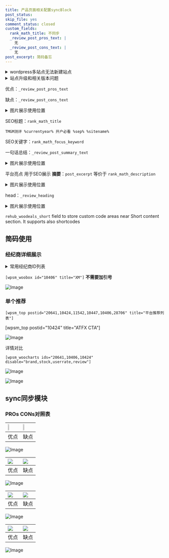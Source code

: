 ```yaml
---
title: 产品页面相关配置syncBlock
post_status: 
skip_file: yes
comment_status: closed
custom_fields:
  rank_math_title: 不同步
  _review_post_pros_text: |
    无
  _review_post_cons_text: |
    无
post_excerpt: 简码备忘
---
```

<details><summary>wordpress多站点无法新建站点</summary>

<li>和报错需要清理cookies一样的原因</li>
<li>wp-config.php里面<code>define( 'SUBDOMAIN_INSTALL', false );//子域名安装</code></li>
<li>新建子站点是用<code>define( 'SUBDOMAIN_INSTALL', true);//子域名安装</code> 完成以后，改成<code>false</code></li>
</details>

<details><summary>站点升级和相关版本问题</summary>

<p>wordpress：5.9.9
woocommerce：7.5.1
出现问题的地方：主题选项里面>><strong>Product layout >>compact style</strong></p>
<p>如何出现没有用过的字段 导致无法保存。先导出配置 然后进行修改，后面再次恢复即可。</p>
<p>出现部分字段无法显示时，需要返回默认布局后，对产品进行保存就好了。</p>
<p></p>
</details>

优点：`_review_post_pros_text`

缺点：`_review_post_cons_text`

<details><summary>图片展示使用位置</summary>

<img src="https://prod-files-secure.s3.us-west-2.amazonaws.com/39ed1227-6d7d-4570-be36-9ccd4a2c4241/f51d3d83-55d4-4bdf-9604-f37ec77ab556/Untitled.png?X-Amz-Algorithm=AWS4-HMAC-SHA256&X-Amz-Content-Sha256=UNSIGNED-PAYLOAD&X-Amz-Credential=ASIAZI2LB46652BTSPSY%2F20250131%2Fus-west-2%2Fs3%2Faws4_request&X-Amz-Date=20250131T225520Z&X-Amz-Expires=3600&X-Amz-Security-Token=IQoJb3JpZ2luX2VjEL7%2F%2F%2F%2F%2F%2F%2F%2F%2F%2FwEaCXVzLXdlc3QtMiJIMEYCIQD0c4L1QthBWcUlmdzGm6i2S1LBFBBQ%2BO8iTxjh7XyxvwIhAOB7pkMvEfcN9tJykYFdvMovrwZd8Z4G%2FaED%2B3d%2FmlIbKogECMf%2F%2F%2F%2F%2F%2F%2F%2F%2F%2FwEQABoMNjM3NDIzMTgzODA1IgwmvNmQCuxsK%2BLsnN0q3AOBTncQmKGb%2BVswvMMfYHeVuix2%2BOoetUhn8eMU7bGaiQapPlcioh5vA85%2FwzgjiV7RCbA0XqFpyrwM6k31xJnZFFG%2BG7shdl1a%2FltAIQVgJyjGzDjc91yfq5qopm9yF6HcXNjjBsGVmsKsI7fkKN7BpnY4liZetkoR8w9AaKM%2B4KBDK5jKhH%2BQZxzNRhDhG3CFHw58%2F4Cj%2FyyfTiuQQm0Sxr%2FPDkdKOitg7vg5eTVyqekfSPSORt9twW89GpD5l%2Bub%2BF%2FyX6DYHnHze3wXb1HICUGYvr6HXH8%2B%2B0mfdjbcVDVOzBh7M4vUvG9S6RaTCHQmQNw4QKU0XccHbuiLTRKdtSqVQUZQlyABIakRoj49rijqjNuU6ttAQUyy9nppSas2Ry5zbI4for6oGUT9R%2B88t%2Fluq%2F9aaWJhzzmHXSRn8%2FKPyXwaYM0aF%2F5dnEGxNQS6Jyp7al8t5tP7WNDMIHianWIDj7gYNsiNzB52erveygkDLVrIiV7yTklRAEglTEypmA%2BvIIKh7gmmKQJW8AyiDvcAGKmR6r%2F2uL3G3V7WEWPdzC16tq%2BxajGVlL6itOZ5azSZkgariWxhZ0%2FOFA5xNQA4nmTtQWczUxFTfoAQVtAyes%2F5lNjpdhzqNzDZlPW8BjqkAa8uO68%2BoQgQUvknis8Wl4qgcgLWUJdLRaLeC8elkqXMjI16ggqep7M9TztA98Nd6DtndRdIYlQIYjSDGZxakSy9jvZdNSUemfLROWFVSI2pW26EIFf2zfxAuJycGOOOrsmuZtWiCGGOsRWqG0Urnp4MlF3o0JBMFl%2BuDwUySF4rwydVTHlUuWGfb8w6se3tZc%2FyJhYKfD65yjUUaGpv38Eebe5Y&X-Amz-Signature=9b989bcb2bd0ff3580a015c1de388efc136a44282d58c8a69a0baf8faaf46c4f&X-Amz-SignedHeaders=host&x-id=GetObject" alt="Image">
</details>

SEO标题：`rank_math_title`

`TMGM测评 %currentyear% 开户必看 %sep% %sitename%`

SEO关键字：`rank_math_focus_keyword`

一句话总结：`_review_post_summary_text`

<details><summary>图片展示使用位置</summary>

<img src="https://prod-files-secure.s3.us-west-2.amazonaws.com/39ed1227-6d7d-4570-be36-9ccd4a2c4241/4b96a922-296c-4f4e-8630-d1c870cbce01/Untitled.png?X-Amz-Algorithm=AWS4-HMAC-SHA256&X-Amz-Content-Sha256=UNSIGNED-PAYLOAD&X-Amz-Credential=ASIAZI2LB466WRUL3BDE%2F20250131%2Fus-west-2%2Fs3%2Faws4_request&X-Amz-Date=20250131T225520Z&X-Amz-Expires=3600&X-Amz-Security-Token=IQoJb3JpZ2luX2VjEL7%2F%2F%2F%2F%2F%2F%2F%2F%2F%2FwEaCXVzLXdlc3QtMiJHMEUCIC5iw8nszZHgr3S0OwjKvnJ6l5ImOpRBvSanyNuOGXL3AiEA5GL3H47ijTojwDCvKj4JJvOBBZgDe4GpHsh8gdkSJI0qiAQIx%2F%2F%2F%2F%2F%2F%2F%2F%2F%2F%2FARAAGgw2Mzc0MjMxODM4MDUiDObNVsQYQeJvhGPcICrcA6IJnBA2777bfeaYDF%2FCLPpH49Yo98iBilN6rOXWH%2FUanvPnA3RX1H2x%2BpOVmOyVfYLGhGCdkBNmEeMDrTJJ2WH2FJJ73KrKXiosaRJwsG4H8Kt8r8gHejDI22TZeDoOJxaN%2FGoO7o1E6bN4VfAMk1mFb7gaoe7YJ5ZIFRhBAigPYX8Fg5NFh6DBgNqgk6SO%2Bv%2BASE5Q5%2FpCX%2B6ZbH2aAKcGP3MNjTemKx9F96zTNFiqiwV%2Fmti5fdpmOo7ZJ69vdVWNXRB9Z0FMp%2FYov7mkwLDNjBwBfhBIeB7r7OumHikkI3PatfR80XMuOKKX81Zy0%2Br%2B3s%2BER68tKHjmRKzXcSOjfzJhi0yTKrX7U%2FhRGBmA%2Ffhj1voIbLClO90Dd8XHWsBmWZVJqIZHuP2JN6W87E%2FqeuS7%2FQ%2Ft0CI0dqZ%2F50f7NL2Wn1VaBMkezuYn%2BKrQrPivHlIb0r4vnSu48my99Py4aclezgakz8uxyl38lDQunHl3fZh%2BOhBtW8rx6hSUDw88kLrO6dfHtPD1UbYT6qJ7PZtWDK9A50MZh2dM5uR%2Btum5Qy06ptz7Kcqccf2p8CtBxMlaUCg36mh9f5Bz7nuujPpCYJdmtv%2F3dMx4ymQRWvjxVncFtr%2BnOigQMNiU9bwGOqUBi3U6Sa26Ztt4Br7yRUaFo64Z03b3FeiDiGwTl5XaqqXukqMOIEYFFf0zoyh6kxmJo%2BSXLRpt8lBCcd7MRBS52wtoTUHmM97JLjd%2BtyI6NXyt4ekyr5hvjIy01qO3n1whRZl8Q3NYDw3Ydx5NVcYb4ayrYG6kd53ZjBqehQa2T1IhXk4z4eV5OPxnOrVhe4fSeo3jGNL88u%2F1HN%2Bs3B7vXyrLGOye&X-Amz-Signature=dc4c5350927f852ae6416c1e7262560a8f53cf4be4f54ec27e7a178b9b30d3a9&X-Amz-SignedHeaders=host&x-id=GetObject" alt="Image">
</details>

平台亮点 用于SEO展示 **摘要**：`post_excerpt`  等价于 `rank_math_description`

<details><summary>图片展示使用位置</summary>

<img src="https://prod-files-secure.s3.us-west-2.amazonaws.com/39ed1227-6d7d-4570-be36-9ccd4a2c4241/1ee11f63-b60a-4dfe-a7a7-d58ff23b5d88/Untitled.png?X-Amz-Algorithm=AWS4-HMAC-SHA256&X-Amz-Content-Sha256=UNSIGNED-PAYLOAD&X-Amz-Credential=ASIAZI2LB466QKETTLR4%2F20250131%2Fus-west-2%2Fs3%2Faws4_request&X-Amz-Date=20250131T225524Z&X-Amz-Expires=3600&X-Amz-Security-Token=IQoJb3JpZ2luX2VjEL7%2F%2F%2F%2F%2F%2F%2F%2F%2F%2FwEaCXVzLXdlc3QtMiJIMEYCIQCwyVQMLB8ANTSU%2F1Cm%2Bn9gjkabAzAiIqd7c8Yv2chM%2FAIhAO93Du8%2FX%2BtnX3r8HbEJWpeXmjeXFrhK2ZKXj3SemBI4KogECMf%2F%2F%2F%2F%2F%2F%2F%2F%2F%2FwEQABoMNjM3NDIzMTgzODA1IgxRcOwvHE%2BHtywjf6kq3AOr86VPuRkknTJM8AqBXEBaEuNMgfV0GCXelXbmHPtcigLKwbMrxCHtgjLKq5K6uNoOeIQTLARzLr1y60NNfU6dlkgFwlhGsBNdcObBtYt62RkjYheRiw4fyLVEjWVnp3wGlnpm6rpQmyDmhfYvpCV91zRtlcI2GIOCMJU0OoMRA%2FjbPf9lWYpSOqmBB7Ht29XgoCG6iPhH9Eyt%2FHUIvfNs4doJ34Er8z2RswH82K5GjllyaOQLMYxn81s32g7%2BEqlCEjrZude7j1Cdh8zmvauDgo8rSwSG%2FH1sWRn4NXSSxnbjwj7xpgw4cyZUB8g2DDOqTcZiomVsWonQGsmJOFLIXeRlD0tacoR3zcRDfTq%2BChu5hlCw8EOzzMZhzcOrXJqs9cZ1FH9jc0b8X%2BuUj9%2Fn6LzKudKk12i9G7AoWK9OAgccjnCUhsAnn%2F9%2FE1Vsv2G66eh1PzeTTFAspYhR6ku%2FNajhZOdtVvaz1vA7HwFQHA9MC9mq0CvKXtOzhQFUL752rrsLveW3chvbaRtPMm1tHqlhXrfhQ4zkkr6HbDcUwJkpuJ3tskiIReMGrdez2a5wh8FoZOn%2Fl6v2v3bq%2BqkVB3HG6YOvJMBceQZYHs9lb7Q29NNEMXQIXbOgEzDBlPW8BjqkAdWLh3AbRI%2BZnNG5MVfJ%2BUtToZ1L0LwJiP%2FpGvGXa0WGGD1CbZ43FmVfG5EL2vNZW%2FsS3bX9T1FZYxsNpWS%2B0CXvXEdbB8Wg4HxlX9e%2FVM5lfLU%2FFjlaqKoCblFIe29Z4igAz2zVxMopHm3W7Nl6hITnyJ8RuwZsRn7OC%2BnotIIDjteTlZaku2y80KYx3OoWz%2BsoxQpAuHOXg1ZEMFobtpRs%2ByGu&X-Amz-Signature=1f589aeda8691d446d1fa148be87035740f6aa83f8e30598a45ac3ee919652db&X-Amz-SignedHeaders=host&x-id=GetObject" alt="Image">
<img src="https://prod-files-secure.s3.us-west-2.amazonaws.com/39ed1227-6d7d-4570-be36-9ccd4a2c4241/ad4118b5-78d8-4fbe-801e-3b29b5d99c01/Untitled.png?X-Amz-Algorithm=AWS4-HMAC-SHA256&X-Amz-Content-Sha256=UNSIGNED-PAYLOAD&X-Amz-Credential=ASIAZI2LB466QKETTLR4%2F20250131%2Fus-west-2%2Fs3%2Faws4_request&X-Amz-Date=20250131T225524Z&X-Amz-Expires=3600&X-Amz-Security-Token=IQoJb3JpZ2luX2VjEL7%2F%2F%2F%2F%2F%2F%2F%2F%2F%2FwEaCXVzLXdlc3QtMiJIMEYCIQCwyVQMLB8ANTSU%2F1Cm%2Bn9gjkabAzAiIqd7c8Yv2chM%2FAIhAO93Du8%2FX%2BtnX3r8HbEJWpeXmjeXFrhK2ZKXj3SemBI4KogECMf%2F%2F%2F%2F%2F%2F%2F%2F%2F%2FwEQABoMNjM3NDIzMTgzODA1IgxRcOwvHE%2BHtywjf6kq3AOr86VPuRkknTJM8AqBXEBaEuNMgfV0GCXelXbmHPtcigLKwbMrxCHtgjLKq5K6uNoOeIQTLARzLr1y60NNfU6dlkgFwlhGsBNdcObBtYt62RkjYheRiw4fyLVEjWVnp3wGlnpm6rpQmyDmhfYvpCV91zRtlcI2GIOCMJU0OoMRA%2FjbPf9lWYpSOqmBB7Ht29XgoCG6iPhH9Eyt%2FHUIvfNs4doJ34Er8z2RswH82K5GjllyaOQLMYxn81s32g7%2BEqlCEjrZude7j1Cdh8zmvauDgo8rSwSG%2FH1sWRn4NXSSxnbjwj7xpgw4cyZUB8g2DDOqTcZiomVsWonQGsmJOFLIXeRlD0tacoR3zcRDfTq%2BChu5hlCw8EOzzMZhzcOrXJqs9cZ1FH9jc0b8X%2BuUj9%2Fn6LzKudKk12i9G7AoWK9OAgccjnCUhsAnn%2F9%2FE1Vsv2G66eh1PzeTTFAspYhR6ku%2FNajhZOdtVvaz1vA7HwFQHA9MC9mq0CvKXtOzhQFUL752rrsLveW3chvbaRtPMm1tHqlhXrfhQ4zkkr6HbDcUwJkpuJ3tskiIReMGrdez2a5wh8FoZOn%2Fl6v2v3bq%2BqkVB3HG6YOvJMBceQZYHs9lb7Q29NNEMXQIXbOgEzDBlPW8BjqkAdWLh3AbRI%2BZnNG5MVfJ%2BUtToZ1L0LwJiP%2FpGvGXa0WGGD1CbZ43FmVfG5EL2vNZW%2FsS3bX9T1FZYxsNpWS%2B0CXvXEdbB8Wg4HxlX9e%2FVM5lfLU%2FFjlaqKoCblFIe29Z4igAz2zVxMopHm3W7Nl6hITnyJ8RuwZsRn7OC%2BnotIIDjteTlZaku2y80KYx3OoWz%2BsoxQpAuHOXg1ZEMFobtpRs%2ByGu&X-Amz-Signature=6a66061ecec2b47de0402840374c7833a0fe549a3d79f0e74cea1c7eb5d2a7cf&X-Amz-SignedHeaders=host&x-id=GetObject" alt="Image">
<img src="https://prod-files-secure.s3.us-west-2.amazonaws.com/39ed1227-6d7d-4570-be36-9ccd4a2c4241/a38cf7c9-a79c-4b64-9e94-13589fe0758b/Untitled.png?X-Amz-Algorithm=AWS4-HMAC-SHA256&X-Amz-Content-Sha256=UNSIGNED-PAYLOAD&X-Amz-Credential=ASIAZI2LB466QKETTLR4%2F20250131%2Fus-west-2%2Fs3%2Faws4_request&X-Amz-Date=20250131T225524Z&X-Amz-Expires=3600&X-Amz-Security-Token=IQoJb3JpZ2luX2VjEL7%2F%2F%2F%2F%2F%2F%2F%2F%2F%2FwEaCXVzLXdlc3QtMiJIMEYCIQCwyVQMLB8ANTSU%2F1Cm%2Bn9gjkabAzAiIqd7c8Yv2chM%2FAIhAO93Du8%2FX%2BtnX3r8HbEJWpeXmjeXFrhK2ZKXj3SemBI4KogECMf%2F%2F%2F%2F%2F%2F%2F%2F%2F%2FwEQABoMNjM3NDIzMTgzODA1IgxRcOwvHE%2BHtywjf6kq3AOr86VPuRkknTJM8AqBXEBaEuNMgfV0GCXelXbmHPtcigLKwbMrxCHtgjLKq5K6uNoOeIQTLARzLr1y60NNfU6dlkgFwlhGsBNdcObBtYt62RkjYheRiw4fyLVEjWVnp3wGlnpm6rpQmyDmhfYvpCV91zRtlcI2GIOCMJU0OoMRA%2FjbPf9lWYpSOqmBB7Ht29XgoCG6iPhH9Eyt%2FHUIvfNs4doJ34Er8z2RswH82K5GjllyaOQLMYxn81s32g7%2BEqlCEjrZude7j1Cdh8zmvauDgo8rSwSG%2FH1sWRn4NXSSxnbjwj7xpgw4cyZUB8g2DDOqTcZiomVsWonQGsmJOFLIXeRlD0tacoR3zcRDfTq%2BChu5hlCw8EOzzMZhzcOrXJqs9cZ1FH9jc0b8X%2BuUj9%2Fn6LzKudKk12i9G7AoWK9OAgccjnCUhsAnn%2F9%2FE1Vsv2G66eh1PzeTTFAspYhR6ku%2FNajhZOdtVvaz1vA7HwFQHA9MC9mq0CvKXtOzhQFUL752rrsLveW3chvbaRtPMm1tHqlhXrfhQ4zkkr6HbDcUwJkpuJ3tskiIReMGrdez2a5wh8FoZOn%2Fl6v2v3bq%2BqkVB3HG6YOvJMBceQZYHs9lb7Q29NNEMXQIXbOgEzDBlPW8BjqkAdWLh3AbRI%2BZnNG5MVfJ%2BUtToZ1L0LwJiP%2FpGvGXa0WGGD1CbZ43FmVfG5EL2vNZW%2FsS3bX9T1FZYxsNpWS%2B0CXvXEdbB8Wg4HxlX9e%2FVM5lfLU%2FFjlaqKoCblFIe29Z4igAz2zVxMopHm3W7Nl6hITnyJ8RuwZsRn7OC%2BnotIIDjteTlZaku2y80KYx3OoWz%2BsoxQpAuHOXg1ZEMFobtpRs%2ByGu&X-Amz-Signature=9c5e44e086541b0146dcf5fa109963b8e3f2327bc032d327c614f9267f89176a&X-Amz-SignedHeaders=host&x-id=GetObject" alt="Image">
<img src="https://prod-files-secure.s3.us-west-2.amazonaws.com/39ed1227-6d7d-4570-be36-9ccd4a2c4241/7da6fc1e-d2ac-42ae-8c75-cb5749aa18f6/Untitled.png?X-Amz-Algorithm=AWS4-HMAC-SHA256&X-Amz-Content-Sha256=UNSIGNED-PAYLOAD&X-Amz-Credential=ASIAZI2LB466QKETTLR4%2F20250131%2Fus-west-2%2Fs3%2Faws4_request&X-Amz-Date=20250131T225524Z&X-Amz-Expires=3600&X-Amz-Security-Token=IQoJb3JpZ2luX2VjEL7%2F%2F%2F%2F%2F%2F%2F%2F%2F%2FwEaCXVzLXdlc3QtMiJIMEYCIQCwyVQMLB8ANTSU%2F1Cm%2Bn9gjkabAzAiIqd7c8Yv2chM%2FAIhAO93Du8%2FX%2BtnX3r8HbEJWpeXmjeXFrhK2ZKXj3SemBI4KogECMf%2F%2F%2F%2F%2F%2F%2F%2F%2F%2FwEQABoMNjM3NDIzMTgzODA1IgxRcOwvHE%2BHtywjf6kq3AOr86VPuRkknTJM8AqBXEBaEuNMgfV0GCXelXbmHPtcigLKwbMrxCHtgjLKq5K6uNoOeIQTLARzLr1y60NNfU6dlkgFwlhGsBNdcObBtYt62RkjYheRiw4fyLVEjWVnp3wGlnpm6rpQmyDmhfYvpCV91zRtlcI2GIOCMJU0OoMRA%2FjbPf9lWYpSOqmBB7Ht29XgoCG6iPhH9Eyt%2FHUIvfNs4doJ34Er8z2RswH82K5GjllyaOQLMYxn81s32g7%2BEqlCEjrZude7j1Cdh8zmvauDgo8rSwSG%2FH1sWRn4NXSSxnbjwj7xpgw4cyZUB8g2DDOqTcZiomVsWonQGsmJOFLIXeRlD0tacoR3zcRDfTq%2BChu5hlCw8EOzzMZhzcOrXJqs9cZ1FH9jc0b8X%2BuUj9%2Fn6LzKudKk12i9G7AoWK9OAgccjnCUhsAnn%2F9%2FE1Vsv2G66eh1PzeTTFAspYhR6ku%2FNajhZOdtVvaz1vA7HwFQHA9MC9mq0CvKXtOzhQFUL752rrsLveW3chvbaRtPMm1tHqlhXrfhQ4zkkr6HbDcUwJkpuJ3tskiIReMGrdez2a5wh8FoZOn%2Fl6v2v3bq%2BqkVB3HG6YOvJMBceQZYHs9lb7Q29NNEMXQIXbOgEzDBlPW8BjqkAdWLh3AbRI%2BZnNG5MVfJ%2BUtToZ1L0LwJiP%2FpGvGXa0WGGD1CbZ43FmVfG5EL2vNZW%2FsS3bX9T1FZYxsNpWS%2B0CXvXEdbB8Wg4HxlX9e%2FVM5lfLU%2FFjlaqKoCblFIe29Z4igAz2zVxMopHm3W7Nl6hITnyJ8RuwZsRn7OC%2BnotIIDjteTlZaku2y80KYx3OoWz%2BsoxQpAuHOXg1ZEMFobtpRs%2ByGu&X-Amz-Signature=5ac578f31d321cc622f91b426a99fc148ab2186c6a9526738eec811ebeedc4a1&X-Amz-SignedHeaders=host&x-id=GetObject" alt="Image">
<img src="https://prod-files-secure.s3.us-west-2.amazonaws.com/39ed1227-6d7d-4570-be36-9ccd4a2c4241/7e97f40a-eaee-47f5-b2f9-475f96808fa7/Untitled.png?X-Amz-Algorithm=AWS4-HMAC-SHA256&X-Amz-Content-Sha256=UNSIGNED-PAYLOAD&X-Amz-Credential=ASIAZI2LB466QKETTLR4%2F20250131%2Fus-west-2%2Fs3%2Faws4_request&X-Amz-Date=20250131T225524Z&X-Amz-Expires=3600&X-Amz-Security-Token=IQoJb3JpZ2luX2VjEL7%2F%2F%2F%2F%2F%2F%2F%2F%2F%2FwEaCXVzLXdlc3QtMiJIMEYCIQCwyVQMLB8ANTSU%2F1Cm%2Bn9gjkabAzAiIqd7c8Yv2chM%2FAIhAO93Du8%2FX%2BtnX3r8HbEJWpeXmjeXFrhK2ZKXj3SemBI4KogECMf%2F%2F%2F%2F%2F%2F%2F%2F%2F%2FwEQABoMNjM3NDIzMTgzODA1IgxRcOwvHE%2BHtywjf6kq3AOr86VPuRkknTJM8AqBXEBaEuNMgfV0GCXelXbmHPtcigLKwbMrxCHtgjLKq5K6uNoOeIQTLARzLr1y60NNfU6dlkgFwlhGsBNdcObBtYt62RkjYheRiw4fyLVEjWVnp3wGlnpm6rpQmyDmhfYvpCV91zRtlcI2GIOCMJU0OoMRA%2FjbPf9lWYpSOqmBB7Ht29XgoCG6iPhH9Eyt%2FHUIvfNs4doJ34Er8z2RswH82K5GjllyaOQLMYxn81s32g7%2BEqlCEjrZude7j1Cdh8zmvauDgo8rSwSG%2FH1sWRn4NXSSxnbjwj7xpgw4cyZUB8g2DDOqTcZiomVsWonQGsmJOFLIXeRlD0tacoR3zcRDfTq%2BChu5hlCw8EOzzMZhzcOrXJqs9cZ1FH9jc0b8X%2BuUj9%2Fn6LzKudKk12i9G7AoWK9OAgccjnCUhsAnn%2F9%2FE1Vsv2G66eh1PzeTTFAspYhR6ku%2FNajhZOdtVvaz1vA7HwFQHA9MC9mq0CvKXtOzhQFUL752rrsLveW3chvbaRtPMm1tHqlhXrfhQ4zkkr6HbDcUwJkpuJ3tskiIReMGrdez2a5wh8FoZOn%2Fl6v2v3bq%2BqkVB3HG6YOvJMBceQZYHs9lb7Q29NNEMXQIXbOgEzDBlPW8BjqkAdWLh3AbRI%2BZnNG5MVfJ%2BUtToZ1L0LwJiP%2FpGvGXa0WGGD1CbZ43FmVfG5EL2vNZW%2FsS3bX9T1FZYxsNpWS%2B0CXvXEdbB8Wg4HxlX9e%2FVM5lfLU%2FFjlaqKoCblFIe29Z4igAz2zVxMopHm3W7Nl6hITnyJ8RuwZsRn7OC%2BnotIIDjteTlZaku2y80KYx3OoWz%2BsoxQpAuHOXg1ZEMFobtpRs%2ByGu&X-Amz-Signature=0095ff0738f5f71b95dc5d30fbf28a28a64319d533b91ee48f9de85051aef6fe&X-Amz-SignedHeaders=host&x-id=GetObject" alt="Image">
</details>

head：`_review_heading`

<details><summary>图片展示使用位置</summary>

<img src="https://prod-files-secure.s3.us-west-2.amazonaws.com/39ed1227-6d7d-4570-be36-9ccd4a2c4241/3a4650ad-9887-415c-889a-edd51fa54f27/Untitled.png?X-Amz-Algorithm=AWS4-HMAC-SHA256&X-Amz-Content-Sha256=UNSIGNED-PAYLOAD&X-Amz-Credential=ASIAZI2LB466VH7MTUFV%2F20250131%2Fus-west-2%2Fs3%2Faws4_request&X-Amz-Date=20250131T225524Z&X-Amz-Expires=3600&X-Amz-Security-Token=IQoJb3JpZ2luX2VjEL7%2F%2F%2F%2F%2F%2F%2F%2F%2F%2FwEaCXVzLXdlc3QtMiJIMEYCIQDdujgQA4oDJsq2PhqUAQTIMHtHX53uZqyHO78UykyxgwIhALhviXDy1BAwtkQE0FeFm%2FjaI%2BsILzzzyJ1PXDIzdGVDKogECMf%2F%2F%2F%2F%2F%2F%2F%2F%2F%2FwEQABoMNjM3NDIzMTgzODA1IgwTOTmlIT0pLeRqku4q3AMZyXFt%2BwNkAOinVdIc24Me40tAnseOPKaXInHT5H6naIdOPZ11xSUh1ATU3XfafGvM8NpheIgH0zGMIN2cY8R5qzBBs%2FHYhfGAHpiF%2BoifFhqDTxeiDch%2FBbxhd0PYZVzhOVw4dyZB8EdYEbxrPzG2JzrsG1nEhdyRCw%2Fmgh9edzHkD8G9m08NcNJLF1EZkzLrmeW%2FOFyinWlrCjOcrvpKZWHbVYfJlNCRs190fSB8jvB5Vi9CFpESYe0NHZ90AlM7KbMgyu3qM7Zis1jzOGKYmO47%2Fyxqh7QVVe9sdaB4ZViJSdsxiT4kp4gWttDcbnMSJbuDlTy3oJmblmJVEnVuC6fdZ5mxbfMXq3pYmLHN53B9ABeZM064mx9dyBLD1aLGhI4B9E%2BKQDbbXc7tX8jhKFIR51%2Bd6qnKx1LiT9UDBXRuWNKoa5uw4xgnAVcs8NJTanzbxi45ci0lJOil7Oi8DyVxxFF7MGMB2MB5QHkAmF7Iztlk0EvJhFII2mq3SeiDx56BDDw2%2Ft%2BQbCaxzrTs6af%2BXboKsXxKTa76OSOV%2BiH56yH7wMVbFspvMYp7Edjt%2FlhzVFgh2v1ahVsLIQI1UQK0z59YIyrlT%2Fgp4YV5suQclCA3%2BhKE3DxPrDCMlPW8BjqkAflb7m4WbM3eZms2ZVv5pgEkqGPnno3RIQL%2BEU%2FkBQQUys6V4MMP1%2F8Y%2Fg1CFS8RUuj6u8khvAQlhnyIX%2Byjo0ZXBRaQt80lRZJS33SC%2F6iSIvNF%2BHbmnZZjP6CMAfNKGCzydD%2FoISmc%2Ft8NytBhYQdZSjOZZeMnjyN%2FX48PG71UmpGmsJ69rGIqBT6%2B8s8YSE12yg562%2B6xvfQWeHg2zxNalPbO&X-Amz-Signature=f13e228109884828b49eae150c4ca3a3507d25de3b3a542aee31efdaf0278485&X-Amz-SignedHeaders=host&x-id=GetObject" alt="Image">
</details>

`rehub_woodeals_short`	field to store custom code areas near Short content section. It supports also shortcodes



## 简码使用

### 经纪商详细展示

<details><summary>常用经纪商ID列表</summary>

<pre><code class="php">嘉盛 ===> 20641  [wpsm_woobox id="20641" title="嘉盛"]
易信easymarkets ===> 11542  [wpsm_woobox id="11542" title="易信easymarkets"]
ATFX外汇 ===> 10424  [wpsm_woobox id="10424" title="ATFX"]
XM ===> 10406  [wpsm_woobox id="10406" title="XM"]
TMGM ===> 29622  [wpsm_woobox id="29622" title="TMGM"]
HYCM ===> 10447  [wpsm_woobox id="10447" title="HYCM"]
fpmarkets澳福外汇 ===> 20639  [wpsm_woobox id="20639" title="fpmarkets澳福外汇"]</code></pre>
</details>

`[wpsm_woobox id="10406" title="XM"]` **不需要加引号**

![Image](https://prod-files-secure.s3.us-west-2.amazonaws.com/39ed1227-6d7d-4570-be36-9ccd4a2c4241/4f898f9d-0fa7-4e43-acd3-ac6bc7be575a/Untitled.png?X-Amz-Algorithm=AWS4-HMAC-SHA256&X-Amz-Content-Sha256=UNSIGNED-PAYLOAD&X-Amz-Credential=ASIAZI2LB4665VADLMGM%2F20250131%2Fus-west-2%2Fs3%2Faws4_request&X-Amz-Date=20250131T225519Z&X-Amz-Expires=3600&X-Amz-Security-Token=IQoJb3JpZ2luX2VjEL7%2F%2F%2F%2F%2F%2F%2F%2F%2F%2FwEaCXVzLXdlc3QtMiJHMEUCIDJpPlz4JVg9Qxag%2FuAMnMi6Kkoyi3rElUooTAVJAlg2AiEAooyg6GmD5Hp9MmvJY%2FMwP%2F%2BQICAvmTloNc1ku3dHglkqiAQIx%2F%2F%2F%2F%2F%2F%2F%2F%2F%2F%2FARAAGgw2Mzc0MjMxODM4MDUiDJQM8Cg8OqxArkztyCrcAx9jTLxJDGRNyFHCW8bpbyDu8A%2BipEUdTM4N3q%2Bu4IGfV2uofUy0UW7s9AEWmxSBI%2BI%2F0ziuMpaa8zsERYWm9SsyO6wcRcKSIdsKaKuV6g7i4gZv82BjJpilqXi5%2B7lAHG61ZEdOAHY4DxKFR0doz3Ehg2Tvv3%2BGvx5LILs0025235SPLymyGcetwxHq9M2pPjB%2B%2FCDb%2B2YU%2FlxtTzjuIVOqtFxDgnPuqEp7w70v31LvDIQS1pzHnj9HSFk2LyZ02pqyKZ4iQ8bzHDYw9CktXYR8fCCfKYfSm%2FZWIOcNi%2BPoeVoxQq%2BhczLqbZAcRNX6tir2pZbN%2F5ph3pbHEJryy4Da1%2BQ%2FmGerC5qiHSQcRMhCeZrXhJUqxKaQ3IDZfW7N5eKtfmPoqf1otStZl7fgr2GFppr665R8NGNTbRrD%2Fa%2BWsQz%2FgIu8UIc5cgx2b5GaE%2B5zvPfgIZA7rykzv9c51Cni7cbR1Vvobm0JyYWhFghZqQ9b3oRB%2FWte%2FPNrd1OIASbwi4qfy4jEDs3DeSYoCSk7rQbp0moeJjGptva0YC%2BlIC7PE%2FDTspQAhkwks4iIJt5OOo3532oVu1SB4H7BuT94xsMOA5FbVfaGzeGC2ZVX8T%2F%2Fbhw%2BiMMYwYbRMNmU9bwGOqUBrNWfMhIEUqmawR1aU%2FV5Xs5BeZjZEsWugeZQfHo4ffKQEVIEQwXUcAF0UYSS928t2u%2BN6hM407DO%2F68829S1MH8eUBsXkXJQkObL1CziENq4fY7kFSwSdXOJIWOhFIe5NsvXtB1HykMnEp%2B7Ugmj73LjS6ucDbOUgAI0fjoIyMHvsicChc4NxS%2FXg2v854mTydG%2B3wNjWuZI5zRp2S4jyQkaxPHc&X-Amz-Signature=af98d904c1fe92eee0e09f851844b6df192e5fb2b88053f3e340820efef5ce65&X-Amz-SignedHeaders=host&x-id=GetObject)

### 单个推荐
`[wpsm_top postid="20641,10424,11542,10447,10406,28706" title="平台推荐列表"]`

[wpsm_top postid="10424" title="ATFX CTA"]

![Image](https://prod-files-secure.s3.us-west-2.amazonaws.com/39ed1227-6d7d-4570-be36-9ccd4a2c4241/5ac620dc-51a8-48b6-b55d-91f47299193c/Untitled.png?X-Amz-Algorithm=AWS4-HMAC-SHA256&X-Amz-Content-Sha256=UNSIGNED-PAYLOAD&X-Amz-Credential=ASIAZI2LB4665VADLMGM%2F20250131%2Fus-west-2%2Fs3%2Faws4_request&X-Amz-Date=20250131T225519Z&X-Amz-Expires=3600&X-Amz-Security-Token=IQoJb3JpZ2luX2VjEL7%2F%2F%2F%2F%2F%2F%2F%2F%2F%2FwEaCXVzLXdlc3QtMiJHMEUCIDJpPlz4JVg9Qxag%2FuAMnMi6Kkoyi3rElUooTAVJAlg2AiEAooyg6GmD5Hp9MmvJY%2FMwP%2F%2BQICAvmTloNc1ku3dHglkqiAQIx%2F%2F%2F%2F%2F%2F%2F%2F%2F%2F%2FARAAGgw2Mzc0MjMxODM4MDUiDJQM8Cg8OqxArkztyCrcAx9jTLxJDGRNyFHCW8bpbyDu8A%2BipEUdTM4N3q%2Bu4IGfV2uofUy0UW7s9AEWmxSBI%2BI%2F0ziuMpaa8zsERYWm9SsyO6wcRcKSIdsKaKuV6g7i4gZv82BjJpilqXi5%2B7lAHG61ZEdOAHY4DxKFR0doz3Ehg2Tvv3%2BGvx5LILs0025235SPLymyGcetwxHq9M2pPjB%2B%2FCDb%2B2YU%2FlxtTzjuIVOqtFxDgnPuqEp7w70v31LvDIQS1pzHnj9HSFk2LyZ02pqyKZ4iQ8bzHDYw9CktXYR8fCCfKYfSm%2FZWIOcNi%2BPoeVoxQq%2BhczLqbZAcRNX6tir2pZbN%2F5ph3pbHEJryy4Da1%2BQ%2FmGerC5qiHSQcRMhCeZrXhJUqxKaQ3IDZfW7N5eKtfmPoqf1otStZl7fgr2GFppr665R8NGNTbRrD%2Fa%2BWsQz%2FgIu8UIc5cgx2b5GaE%2B5zvPfgIZA7rykzv9c51Cni7cbR1Vvobm0JyYWhFghZqQ9b3oRB%2FWte%2FPNrd1OIASbwi4qfy4jEDs3DeSYoCSk7rQbp0moeJjGptva0YC%2BlIC7PE%2FDTspQAhkwks4iIJt5OOo3532oVu1SB4H7BuT94xsMOA5FbVfaGzeGC2ZVX8T%2F%2Fbhw%2BiMMYwYbRMNmU9bwGOqUBrNWfMhIEUqmawR1aU%2FV5Xs5BeZjZEsWugeZQfHo4ffKQEVIEQwXUcAF0UYSS928t2u%2BN6hM407DO%2F68829S1MH8eUBsXkXJQkObL1CziENq4fY7kFSwSdXOJIWOhFIe5NsvXtB1HykMnEp%2B7Ugmj73LjS6ucDbOUgAI0fjoIyMHvsicChc4NxS%2FXg2v854mTydG%2B3wNjWuZI5zRp2S4jyQkaxPHc&X-Amz-Signature=c3ea772dfc51c7e0fb0f4cb7f35525a5b61570fa17dd6184c2a81d49dd265494&X-Amz-SignedHeaders=host&x-id=GetObject)

详情对比

`[wpsm_woocharts ids="20641,10406,10424" disable="brand,stock,userrate,review"]`

![Image](https://prod-files-secure.s3.us-west-2.amazonaws.com/39ed1227-6d7d-4570-be36-9ccd4a2c4241/bf3ba45f-b9f3-4295-8aef-b4a495fd25f4/Untitled.png?X-Amz-Algorithm=AWS4-HMAC-SHA256&X-Amz-Content-Sha256=UNSIGNED-PAYLOAD&X-Amz-Credential=ASIAZI2LB4665VADLMGM%2F20250131%2Fus-west-2%2Fs3%2Faws4_request&X-Amz-Date=20250131T225519Z&X-Amz-Expires=3600&X-Amz-Security-Token=IQoJb3JpZ2luX2VjEL7%2F%2F%2F%2F%2F%2F%2F%2F%2F%2FwEaCXVzLXdlc3QtMiJHMEUCIDJpPlz4JVg9Qxag%2FuAMnMi6Kkoyi3rElUooTAVJAlg2AiEAooyg6GmD5Hp9MmvJY%2FMwP%2F%2BQICAvmTloNc1ku3dHglkqiAQIx%2F%2F%2F%2F%2F%2F%2F%2F%2F%2F%2FARAAGgw2Mzc0MjMxODM4MDUiDJQM8Cg8OqxArkztyCrcAx9jTLxJDGRNyFHCW8bpbyDu8A%2BipEUdTM4N3q%2Bu4IGfV2uofUy0UW7s9AEWmxSBI%2BI%2F0ziuMpaa8zsERYWm9SsyO6wcRcKSIdsKaKuV6g7i4gZv82BjJpilqXi5%2B7lAHG61ZEdOAHY4DxKFR0doz3Ehg2Tvv3%2BGvx5LILs0025235SPLymyGcetwxHq9M2pPjB%2B%2FCDb%2B2YU%2FlxtTzjuIVOqtFxDgnPuqEp7w70v31LvDIQS1pzHnj9HSFk2LyZ02pqyKZ4iQ8bzHDYw9CktXYR8fCCfKYfSm%2FZWIOcNi%2BPoeVoxQq%2BhczLqbZAcRNX6tir2pZbN%2F5ph3pbHEJryy4Da1%2BQ%2FmGerC5qiHSQcRMhCeZrXhJUqxKaQ3IDZfW7N5eKtfmPoqf1otStZl7fgr2GFppr665R8NGNTbRrD%2Fa%2BWsQz%2FgIu8UIc5cgx2b5GaE%2B5zvPfgIZA7rykzv9c51Cni7cbR1Vvobm0JyYWhFghZqQ9b3oRB%2FWte%2FPNrd1OIASbwi4qfy4jEDs3DeSYoCSk7rQbp0moeJjGptva0YC%2BlIC7PE%2FDTspQAhkwks4iIJt5OOo3532oVu1SB4H7BuT94xsMOA5FbVfaGzeGC2ZVX8T%2F%2Fbhw%2BiMMYwYbRMNmU9bwGOqUBrNWfMhIEUqmawR1aU%2FV5Xs5BeZjZEsWugeZQfHo4ffKQEVIEQwXUcAF0UYSS928t2u%2BN6hM407DO%2F68829S1MH8eUBsXkXJQkObL1CziENq4fY7kFSwSdXOJIWOhFIe5NsvXtB1HykMnEp%2B7Ugmj73LjS6ucDbOUgAI0fjoIyMHvsicChc4NxS%2FXg2v854mTydG%2B3wNjWuZI5zRp2S4jyQkaxPHc&X-Amz-Signature=2ff2ca7e5e3c317e6a6f2bfbe1d14704f43600c8d35d4b771d969330dbb94e58&X-Amz-SignedHeaders=host&x-id=GetObject)

![Image](https://prod-files-secure.s3.us-west-2.amazonaws.com/39ed1227-6d7d-4570-be36-9ccd4a2c4241/30bc56ef-f383-4b48-9768-2ebc9e436ec0/Untitled.png?X-Amz-Algorithm=AWS4-HMAC-SHA256&X-Amz-Content-Sha256=UNSIGNED-PAYLOAD&X-Amz-Credential=ASIAZI2LB4665VADLMGM%2F20250131%2Fus-west-2%2Fs3%2Faws4_request&X-Amz-Date=20250131T225519Z&X-Amz-Expires=3600&X-Amz-Security-Token=IQoJb3JpZ2luX2VjEL7%2F%2F%2F%2F%2F%2F%2F%2F%2F%2FwEaCXVzLXdlc3QtMiJHMEUCIDJpPlz4JVg9Qxag%2FuAMnMi6Kkoyi3rElUooTAVJAlg2AiEAooyg6GmD5Hp9MmvJY%2FMwP%2F%2BQICAvmTloNc1ku3dHglkqiAQIx%2F%2F%2F%2F%2F%2F%2F%2F%2F%2F%2FARAAGgw2Mzc0MjMxODM4MDUiDJQM8Cg8OqxArkztyCrcAx9jTLxJDGRNyFHCW8bpbyDu8A%2BipEUdTM4N3q%2Bu4IGfV2uofUy0UW7s9AEWmxSBI%2BI%2F0ziuMpaa8zsERYWm9SsyO6wcRcKSIdsKaKuV6g7i4gZv82BjJpilqXi5%2B7lAHG61ZEdOAHY4DxKFR0doz3Ehg2Tvv3%2BGvx5LILs0025235SPLymyGcetwxHq9M2pPjB%2B%2FCDb%2B2YU%2FlxtTzjuIVOqtFxDgnPuqEp7w70v31LvDIQS1pzHnj9HSFk2LyZ02pqyKZ4iQ8bzHDYw9CktXYR8fCCfKYfSm%2FZWIOcNi%2BPoeVoxQq%2BhczLqbZAcRNX6tir2pZbN%2F5ph3pbHEJryy4Da1%2BQ%2FmGerC5qiHSQcRMhCeZrXhJUqxKaQ3IDZfW7N5eKtfmPoqf1otStZl7fgr2GFppr665R8NGNTbRrD%2Fa%2BWsQz%2FgIu8UIc5cgx2b5GaE%2B5zvPfgIZA7rykzv9c51Cni7cbR1Vvobm0JyYWhFghZqQ9b3oRB%2FWte%2FPNrd1OIASbwi4qfy4jEDs3DeSYoCSk7rQbp0moeJjGptva0YC%2BlIC7PE%2FDTspQAhkwks4iIJt5OOo3532oVu1SB4H7BuT94xsMOA5FbVfaGzeGC2ZVX8T%2F%2Fbhw%2BiMMYwYbRMNmU9bwGOqUBrNWfMhIEUqmawR1aU%2FV5Xs5BeZjZEsWugeZQfHo4ffKQEVIEQwXUcAF0UYSS928t2u%2BN6hM407DO%2F68829S1MH8eUBsXkXJQkObL1CziENq4fY7kFSwSdXOJIWOhFIe5NsvXtB1HykMnEp%2B7Ugmj73LjS6ucDbOUgAI0fjoIyMHvsicChc4NxS%2FXg2v854mTydG%2B3wNjWuZI5zRp2S4jyQkaxPHc&X-Amz-Signature=22b5c00f02ccd91d6876a9d22192a422fa4b09ec8e9d250577437a6a727eaf85&X-Amz-SignedHeaders=host&x-id=GetObject)

## sync同步模块

### PROs CONs对照表

| <img src="https://cdn.ifttt.fun/gh/jarlin8/OSS@main/icons/customize/pros.svg" height="auto" width="37.3%"> | <img src="https://cdn.ifttt.fun/gh/jarlin8/OSS@main/icons/customize/cons.svg" height="auto" width="28.8%"> |
| :--- | :--- |
| 优点 | 缺点 |

![Image](https://prod-files-secure.s3.us-west-2.amazonaws.com/39ed1227-6d7d-4570-be36-9ccd4a2c4241/8742b755-dfb5-4004-9a5f-d6e561664bd8/Untitled.png?X-Amz-Algorithm=AWS4-HMAC-SHA256&X-Amz-Content-Sha256=UNSIGNED-PAYLOAD&X-Amz-Credential=ASIAZI2LB4665VADLMGM%2F20250131%2Fus-west-2%2Fs3%2Faws4_request&X-Amz-Date=20250131T225519Z&X-Amz-Expires=3600&X-Amz-Security-Token=IQoJb3JpZ2luX2VjEL7%2F%2F%2F%2F%2F%2F%2F%2F%2F%2FwEaCXVzLXdlc3QtMiJHMEUCIDJpPlz4JVg9Qxag%2FuAMnMi6Kkoyi3rElUooTAVJAlg2AiEAooyg6GmD5Hp9MmvJY%2FMwP%2F%2BQICAvmTloNc1ku3dHglkqiAQIx%2F%2F%2F%2F%2F%2F%2F%2F%2F%2F%2FARAAGgw2Mzc0MjMxODM4MDUiDJQM8Cg8OqxArkztyCrcAx9jTLxJDGRNyFHCW8bpbyDu8A%2BipEUdTM4N3q%2Bu4IGfV2uofUy0UW7s9AEWmxSBI%2BI%2F0ziuMpaa8zsERYWm9SsyO6wcRcKSIdsKaKuV6g7i4gZv82BjJpilqXi5%2B7lAHG61ZEdOAHY4DxKFR0doz3Ehg2Tvv3%2BGvx5LILs0025235SPLymyGcetwxHq9M2pPjB%2B%2FCDb%2B2YU%2FlxtTzjuIVOqtFxDgnPuqEp7w70v31LvDIQS1pzHnj9HSFk2LyZ02pqyKZ4iQ8bzHDYw9CktXYR8fCCfKYfSm%2FZWIOcNi%2BPoeVoxQq%2BhczLqbZAcRNX6tir2pZbN%2F5ph3pbHEJryy4Da1%2BQ%2FmGerC5qiHSQcRMhCeZrXhJUqxKaQ3IDZfW7N5eKtfmPoqf1otStZl7fgr2GFppr665R8NGNTbRrD%2Fa%2BWsQz%2FgIu8UIc5cgx2b5GaE%2B5zvPfgIZA7rykzv9c51Cni7cbR1Vvobm0JyYWhFghZqQ9b3oRB%2FWte%2FPNrd1OIASbwi4qfy4jEDs3DeSYoCSk7rQbp0moeJjGptva0YC%2BlIC7PE%2FDTspQAhkwks4iIJt5OOo3532oVu1SB4H7BuT94xsMOA5FbVfaGzeGC2ZVX8T%2F%2Fbhw%2BiMMYwYbRMNmU9bwGOqUBrNWfMhIEUqmawR1aU%2FV5Xs5BeZjZEsWugeZQfHo4ffKQEVIEQwXUcAF0UYSS928t2u%2BN6hM407DO%2F68829S1MH8eUBsXkXJQkObL1CziENq4fY7kFSwSdXOJIWOhFIe5NsvXtB1HykMnEp%2B7Ugmj73LjS6ucDbOUgAI0fjoIyMHvsicChc4NxS%2FXg2v854mTydG%2B3wNjWuZI5zRp2S4jyQkaxPHc&X-Amz-Signature=b56a364adde9eeb0f8b77e1db791754fa1c995b926b13e1bb0046fe005c491f5&X-Amz-SignedHeaders=host&x-id=GetObject)

| <img src="https://cdn.ifttt.fun/gh/jarlin8/OSS@main/icons/customize/pros1.svg" height="auto"> | <img src="https://cdn.ifttt.fun/gh/jarlin8/OSS@main/icons/customize/cons1.svg" height="auto"> |
| :--- | :--- |
| 优点 | 缺点 |

![Image](https://prod-files-secure.s3.us-west-2.amazonaws.com/39ed1227-6d7d-4570-be36-9ccd4a2c4241/806358f8-c9c4-4e17-bb35-c6c76a5397a5/Untitled.png?X-Amz-Algorithm=AWS4-HMAC-SHA256&X-Amz-Content-Sha256=UNSIGNED-PAYLOAD&X-Amz-Credential=ASIAZI2LB4665VADLMGM%2F20250131%2Fus-west-2%2Fs3%2Faws4_request&X-Amz-Date=20250131T225519Z&X-Amz-Expires=3600&X-Amz-Security-Token=IQoJb3JpZ2luX2VjEL7%2F%2F%2F%2F%2F%2F%2F%2F%2F%2FwEaCXVzLXdlc3QtMiJHMEUCIDJpPlz4JVg9Qxag%2FuAMnMi6Kkoyi3rElUooTAVJAlg2AiEAooyg6GmD5Hp9MmvJY%2FMwP%2F%2BQICAvmTloNc1ku3dHglkqiAQIx%2F%2F%2F%2F%2F%2F%2F%2F%2F%2F%2FARAAGgw2Mzc0MjMxODM4MDUiDJQM8Cg8OqxArkztyCrcAx9jTLxJDGRNyFHCW8bpbyDu8A%2BipEUdTM4N3q%2Bu4IGfV2uofUy0UW7s9AEWmxSBI%2BI%2F0ziuMpaa8zsERYWm9SsyO6wcRcKSIdsKaKuV6g7i4gZv82BjJpilqXi5%2B7lAHG61ZEdOAHY4DxKFR0doz3Ehg2Tvv3%2BGvx5LILs0025235SPLymyGcetwxHq9M2pPjB%2B%2FCDb%2B2YU%2FlxtTzjuIVOqtFxDgnPuqEp7w70v31LvDIQS1pzHnj9HSFk2LyZ02pqyKZ4iQ8bzHDYw9CktXYR8fCCfKYfSm%2FZWIOcNi%2BPoeVoxQq%2BhczLqbZAcRNX6tir2pZbN%2F5ph3pbHEJryy4Da1%2BQ%2FmGerC5qiHSQcRMhCeZrXhJUqxKaQ3IDZfW7N5eKtfmPoqf1otStZl7fgr2GFppr665R8NGNTbRrD%2Fa%2BWsQz%2FgIu8UIc5cgx2b5GaE%2B5zvPfgIZA7rykzv9c51Cni7cbR1Vvobm0JyYWhFghZqQ9b3oRB%2FWte%2FPNrd1OIASbwi4qfy4jEDs3DeSYoCSk7rQbp0moeJjGptva0YC%2BlIC7PE%2FDTspQAhkwks4iIJt5OOo3532oVu1SB4H7BuT94xsMOA5FbVfaGzeGC2ZVX8T%2F%2Fbhw%2BiMMYwYbRMNmU9bwGOqUBrNWfMhIEUqmawR1aU%2FV5Xs5BeZjZEsWugeZQfHo4ffKQEVIEQwXUcAF0UYSS928t2u%2BN6hM407DO%2F68829S1MH8eUBsXkXJQkObL1CziENq4fY7kFSwSdXOJIWOhFIe5NsvXtB1HykMnEp%2B7Ugmj73LjS6ucDbOUgAI0fjoIyMHvsicChc4NxS%2FXg2v854mTydG%2B3wNjWuZI5zRp2S4jyQkaxPHc&X-Amz-Signature=8181b7f3281a7b112547b9d7565217a62abc7ed1e2fe3225290009fa3a24f5be&X-Amz-SignedHeaders=host&x-id=GetObject)

| <img src="https://cdn.ifttt.fun/gh/jarlin8/OSS@main/icons/customize/pros2.svg" height="auto"> | <img src="https://cdn.ifttt.fun/gh/jarlin8/OSS@main/icons/customize/cons2.svg" height="auto"> |
| :--- | :--- |
| 优点 | 缺点 |

![Image](https://prod-files-secure.s3.us-west-2.amazonaws.com/39ed1227-6d7d-4570-be36-9ccd4a2c4241/a9245ec9-70dd-4005-b534-0d54315fc5f3/Untitled.png?X-Amz-Algorithm=AWS4-HMAC-SHA256&X-Amz-Content-Sha256=UNSIGNED-PAYLOAD&X-Amz-Credential=ASIAZI2LB4665VADLMGM%2F20250131%2Fus-west-2%2Fs3%2Faws4_request&X-Amz-Date=20250131T225519Z&X-Amz-Expires=3600&X-Amz-Security-Token=IQoJb3JpZ2luX2VjEL7%2F%2F%2F%2F%2F%2F%2F%2F%2F%2FwEaCXVzLXdlc3QtMiJHMEUCIDJpPlz4JVg9Qxag%2FuAMnMi6Kkoyi3rElUooTAVJAlg2AiEAooyg6GmD5Hp9MmvJY%2FMwP%2F%2BQICAvmTloNc1ku3dHglkqiAQIx%2F%2F%2F%2F%2F%2F%2F%2F%2F%2F%2FARAAGgw2Mzc0MjMxODM4MDUiDJQM8Cg8OqxArkztyCrcAx9jTLxJDGRNyFHCW8bpbyDu8A%2BipEUdTM4N3q%2Bu4IGfV2uofUy0UW7s9AEWmxSBI%2BI%2F0ziuMpaa8zsERYWm9SsyO6wcRcKSIdsKaKuV6g7i4gZv82BjJpilqXi5%2B7lAHG61ZEdOAHY4DxKFR0doz3Ehg2Tvv3%2BGvx5LILs0025235SPLymyGcetwxHq9M2pPjB%2B%2FCDb%2B2YU%2FlxtTzjuIVOqtFxDgnPuqEp7w70v31LvDIQS1pzHnj9HSFk2LyZ02pqyKZ4iQ8bzHDYw9CktXYR8fCCfKYfSm%2FZWIOcNi%2BPoeVoxQq%2BhczLqbZAcRNX6tir2pZbN%2F5ph3pbHEJryy4Da1%2BQ%2FmGerC5qiHSQcRMhCeZrXhJUqxKaQ3IDZfW7N5eKtfmPoqf1otStZl7fgr2GFppr665R8NGNTbRrD%2Fa%2BWsQz%2FgIu8UIc5cgx2b5GaE%2B5zvPfgIZA7rykzv9c51Cni7cbR1Vvobm0JyYWhFghZqQ9b3oRB%2FWte%2FPNrd1OIASbwi4qfy4jEDs3DeSYoCSk7rQbp0moeJjGptva0YC%2BlIC7PE%2FDTspQAhkwks4iIJt5OOo3532oVu1SB4H7BuT94xsMOA5FbVfaGzeGC2ZVX8T%2F%2Fbhw%2BiMMYwYbRMNmU9bwGOqUBrNWfMhIEUqmawR1aU%2FV5Xs5BeZjZEsWugeZQfHo4ffKQEVIEQwXUcAF0UYSS928t2u%2BN6hM407DO%2F68829S1MH8eUBsXkXJQkObL1CziENq4fY7kFSwSdXOJIWOhFIe5NsvXtB1HykMnEp%2B7Ugmj73LjS6ucDbOUgAI0fjoIyMHvsicChc4NxS%2FXg2v854mTydG%2B3wNjWuZI5zRp2S4jyQkaxPHc&X-Amz-Signature=304d69ff1d3ddef6a0635bf43214fbbe9c3a1e8cb0ddc86a240cf9b5b3b0d9b0&X-Amz-SignedHeaders=host&x-id=GetObject)

| <img src="https://cdn.ifttt.fun/gh/jarlin8/OSS@main/icons/customize/pros3.svg" height="auto"> | <img src="https://cdn.ifttt.fun/gh/jarlin8/OSS@main/icons/customize/cons3.svg" height="auto"> |
| :--- | :--- |
| 优点 | 缺点 |

![Image](https://prod-files-secure.s3.us-west-2.amazonaws.com/39ed1227-6d7d-4570-be36-9ccd4a2c4241/e1e580a2-2e5c-4780-9ff4-19c318fc2284/Untitled.png?X-Amz-Algorithm=AWS4-HMAC-SHA256&X-Amz-Content-Sha256=UNSIGNED-PAYLOAD&X-Amz-Credential=ASIAZI2LB4665VADLMGM%2F20250131%2Fus-west-2%2Fs3%2Faws4_request&X-Amz-Date=20250131T225519Z&X-Amz-Expires=3600&X-Amz-Security-Token=IQoJb3JpZ2luX2VjEL7%2F%2F%2F%2F%2F%2F%2F%2F%2F%2FwEaCXVzLXdlc3QtMiJHMEUCIDJpPlz4JVg9Qxag%2FuAMnMi6Kkoyi3rElUooTAVJAlg2AiEAooyg6GmD5Hp9MmvJY%2FMwP%2F%2BQICAvmTloNc1ku3dHglkqiAQIx%2F%2F%2F%2F%2F%2F%2F%2F%2F%2F%2FARAAGgw2Mzc0MjMxODM4MDUiDJQM8Cg8OqxArkztyCrcAx9jTLxJDGRNyFHCW8bpbyDu8A%2BipEUdTM4N3q%2Bu4IGfV2uofUy0UW7s9AEWmxSBI%2BI%2F0ziuMpaa8zsERYWm9SsyO6wcRcKSIdsKaKuV6g7i4gZv82BjJpilqXi5%2B7lAHG61ZEdOAHY4DxKFR0doz3Ehg2Tvv3%2BGvx5LILs0025235SPLymyGcetwxHq9M2pPjB%2B%2FCDb%2B2YU%2FlxtTzjuIVOqtFxDgnPuqEp7w70v31LvDIQS1pzHnj9HSFk2LyZ02pqyKZ4iQ8bzHDYw9CktXYR8fCCfKYfSm%2FZWIOcNi%2BPoeVoxQq%2BhczLqbZAcRNX6tir2pZbN%2F5ph3pbHEJryy4Da1%2BQ%2FmGerC5qiHSQcRMhCeZrXhJUqxKaQ3IDZfW7N5eKtfmPoqf1otStZl7fgr2GFppr665R8NGNTbRrD%2Fa%2BWsQz%2FgIu8UIc5cgx2b5GaE%2B5zvPfgIZA7rykzv9c51Cni7cbR1Vvobm0JyYWhFghZqQ9b3oRB%2FWte%2FPNrd1OIASbwi4qfy4jEDs3DeSYoCSk7rQbp0moeJjGptva0YC%2BlIC7PE%2FDTspQAhkwks4iIJt5OOo3532oVu1SB4H7BuT94xsMOA5FbVfaGzeGC2ZVX8T%2F%2Fbhw%2BiMMYwYbRMNmU9bwGOqUBrNWfMhIEUqmawR1aU%2FV5Xs5BeZjZEsWugeZQfHo4ffKQEVIEQwXUcAF0UYSS928t2u%2BN6hM407DO%2F68829S1MH8eUBsXkXJQkObL1CziENq4fY7kFSwSdXOJIWOhFIe5NsvXtB1HykMnEp%2B7Ugmj73LjS6ucDbOUgAI0fjoIyMHvsicChc4NxS%2FXg2v854mTydG%2B3wNjWuZI5zRp2S4jyQkaxPHc&X-Amz-Signature=fa499606cd73dd2313a8156ca5bfb2a377e27c413223556c007e3636402bad77&X-Amz-SignedHeaders=host&x-id=GetObject)